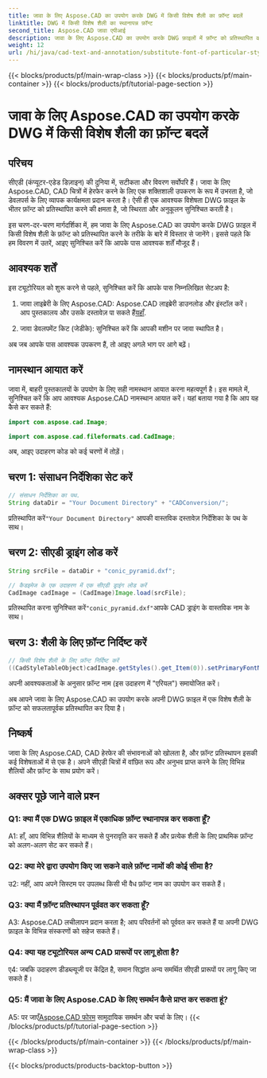 ```yaml
---
title: जावा के लिए Aspose.CAD का उपयोग करके DWG में किसी विशेष शैली का फ़ॉन्ट बदलें
linktitle: DWG में किसी विशेष शैली का स्थानापन्न फ़ॉन्ट
second_title: Aspose.CAD जावा एपीआई
description: जावा के लिए Aspose.CAD का उपयोग करके DWG फ़ाइलों में फ़ॉन्ट को प्रतिस्थापित करना सीखें। सटीकता के साथ शैलियों को अनुकूलित करने के लिए चरण-दर-चरण मार्गदर्शिका।
weight: 12
url: /hi/java/cad-text-and-annotation/substitute-font-of-particular-style-in-dwg/
---
```


{{< blocks/products/pf/main-wrap-class >}}
{{< blocks/products/pf/main-container >}}
{{< blocks/products/pf/tutorial-page-section >}}

# जावा के लिए Aspose.CAD का उपयोग करके DWG में किसी विशेष शैली का फ़ॉन्ट बदलें

## परिचय

सीएडी (कंप्यूटर-एडेड डिज़ाइन) की दुनिया में, सटीकता और विवरण सर्वोपरि हैं। जावा के लिए Aspose.CAD, CAD चित्रों में हेरफेर करने के लिए एक शक्तिशाली उपकरण के रूप में उभरता है, जो डेवलपर्स के लिए व्यापक कार्यक्षमता प्रदान करता है। ऐसी ही एक आवश्यक विशेषता DWG फ़ाइल के भीतर फ़ॉन्ट को प्रतिस्थापित करने की क्षमता है, जो स्थिरता और अनुकूलन सुनिश्चित करती है।

इस चरण-दर-चरण मार्गदर्शिका में, हम जावा के लिए Aspose.CAD का उपयोग करके DWG फ़ाइल में किसी विशेष शैली के फ़ॉन्ट को प्रतिस्थापित करने के तरीके के बारे में विस्तार से जानेंगे। इससे पहले कि हम विवरण में उतरें, आइए सुनिश्चित करें कि आपके पास आवश्यक शर्तें मौजूद हैं।

## आवश्यक शर्तें

इस ट्यूटोरियल को शुरू करने से पहले, सुनिश्चित करें कि आपके पास निम्नलिखित सेटअप है:

1.  जावा लाइब्रेरी के लिए Aspose.CAD: Aspose.CAD लाइब्रेरी डाउनलोड और इंस्टॉल करें। आप पुस्तकालय और उसके दस्तावेज़ पा सकते हैं[यहाँ](https://releases.aspose.com/cad/java/).

2. जावा डेवलपमेंट किट (जेडीके): सुनिश्चित करें कि आपकी मशीन पर जावा स्थापित है।

अब जब आपके पास आवश्यक उपकरण हैं, तो आइए अगले भाग पर आगे बढ़ें।

## नामस्थान आयात करें

जावा में, बाहरी पुस्तकालयों के उपयोग के लिए सही नामस्थान आयात करना महत्वपूर्ण है। इस मामले में, सुनिश्चित करें कि आप आवश्यक Aspose.CAD नामस्थान आयात करें। यहां बताया गया है कि आप यह कैसे कर सकते हैं:

```java
import com.aspose.cad.Image;

import com.aspose.cad.fileformats.cad.CadImage;

```

अब, आइए उदाहरण कोड को कई चरणों में तोड़ें।

## चरण 1: संसाधन निर्देशिका सेट करें

```java
// संसाधन निर्देशिका का पथ.
String dataDir = "Your Document Directory" + "CADConversion/";
```

 प्रतिस्थापित करें`"Your Document Directory"` आपकी वास्तविक दस्तावेज़ निर्देशिका के पथ के साथ।

## चरण 2: सीएडी ड्राइंग लोड करें

```java
String srcFile = dataDir + "conic_pyramid.dxf";

// कैडइमेज के एक उदाहरण में एक सीएडी ड्राइंग लोड करें
CadImage cadImage = (CadImage)Image.load(srcFile);
```

 प्रतिस्थापित करना सुनिश्चित करें`"conic_pyramid.dxf"`आपके CAD ड्राइंग के वास्तविक नाम के साथ।

## चरण 3: शैली के लिए फ़ॉन्ट निर्दिष्ट करें

```java
// किसी विशेष शैली के लिए फ़ॉन्ट निर्दिष्ट करें
((CadStyleTableObject)cadImage.getStyles().get_Item(0)).setPrimaryFontName("Arial");
```

अपनी आवश्यकताओं के अनुसार फ़ॉन्ट नाम (इस उदाहरण में "एरियल") समायोजित करें।

अब आपने जावा के लिए Aspose.CAD का उपयोग करके अपनी DWG फ़ाइल में एक विशेष शैली के फ़ॉन्ट को सफलतापूर्वक प्रतिस्थापित कर दिया है।

## निष्कर्ष

जावा के लिए Aspose.CAD, CAD हेरफेर की संभावनाओं को खोलता है, और फ़ॉन्ट प्रतिस्थापन इसकी कई विशेषताओं में से एक है। अपने सीएडी चित्रों में वांछित रूप और अनुभव प्राप्त करने के लिए विभिन्न शैलियों और फ़ॉन्ट के साथ प्रयोग करें।

## अक्सर पूछे जाने वाले प्रश्न

### Q1: क्या मैं एक DWG फ़ाइल में एकाधिक फ़ॉन्ट स्थानापन्न कर सकता हूँ?

A1: हाँ, आप विभिन्न शैलियों के माध्यम से पुनरावृति कर सकते हैं और प्रत्येक शैली के लिए प्राथमिक फ़ॉन्ट को अलग-अलग सेट कर सकते हैं।

### Q2: क्या मेरे द्वारा उपयोग किए जा सकने वाले फ़ॉन्ट नामों की कोई सीमा है?

उ2: नहीं, आप अपने सिस्टम पर उपलब्ध किसी भी वैध फ़ॉन्ट नाम का उपयोग कर सकते हैं।

### Q3: क्या मैं फ़ॉन्ट प्रतिस्थापन पूर्ववत कर सकता हूँ?

A3: Aspose.CAD लचीलापन प्रदान करता है; आप परिवर्तनों को पूर्ववत कर सकते हैं या अपनी DWG फ़ाइल के विभिन्न संस्करणों को सहेज सकते हैं।

### Q4: क्या यह ट्यूटोरियल अन्य CAD प्रारूपों पर लागू होता है?

ए4: जबकि उदाहरण डीडब्ल्यूजी पर केंद्रित है, समान सिद्धांत अन्य समर्थित सीएडी प्रारूपों पर लागू किए जा सकते हैं।

### Q5: मैं जावा के लिए Aspose.CAD के लिए समर्थन कैसे प्राप्त कर सकता हूं?

A5: पर जाएँ[Aspose.CAD फोरम](https://forum.aspose.com/c/cad/19) सामुदायिक समर्थन और चर्चा के लिए।
{{< /blocks/products/pf/tutorial-page-section >}}

{{< /blocks/products/pf/main-container >}}
{{< /blocks/products/pf/main-wrap-class >}}

{{< blocks/products/products-backtop-button >}}
